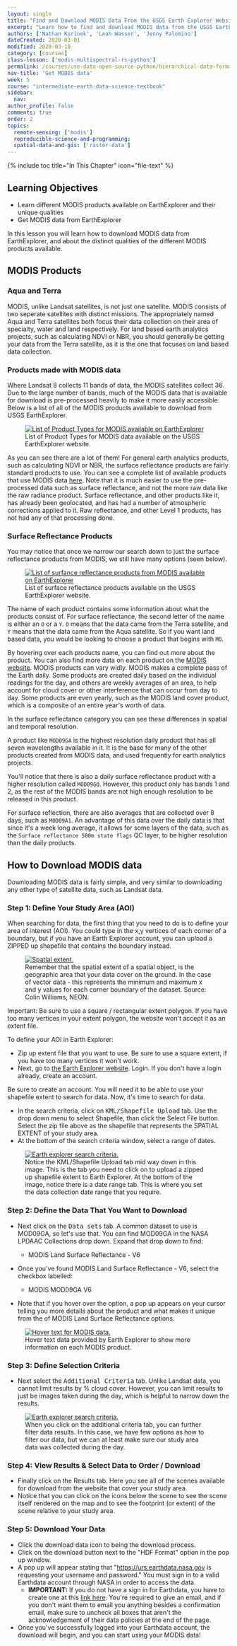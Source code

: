 ```yaml
---
layout: single
title: "Find and Download MODIS Data From the USGS Earth Explorer Website"
excerpt: "Learn how to find and download MODIS data from the USGS Earth Explorer website."
authors: ['Nathan Korinek', 'Leah Wasser', 'Jenny Palomino']
dateCreated: 2020-03-01
modified: 2020-03-18
category: [courses]
class-lesson: ['modis-multispectral-rs-python']
permalink: /courses/use-data-open-source-python/hierarchical-data-formats-hdf/intro-to-hdf4/download-hdf4-data
nav-title: 'Get MODIS data'
week: 5
course: "intermediate-earth-data-science-textbook"
sidebar:
  nav:
author_profile: false
comments: true
order: 2
topics:
  remote-sensing: ['modis']
  reproducible-science-and-programming:
  spatial-data-and-gis: ['raster-data']
---
```


{% include toc title="In This Chapter" icon="file-text" %}

<div class='notice--success' markdown="1">


## <i class="fa fa-graduation-cap" aria-hidden="true"></i> Learning Objectives

* Learn different MODIS products available on EarthExplorer and their unique qualities
* Get MODIS data from EarthExplorer

</div>

In this lesson you will learn how to download MODIS data from EarthExplorer, and about the distinct qualities of the different MODIS products available.


## MODIS Products

### Aqua and Terra

MODIS, unlike Landsat satellites, is not just one satellite. MODIS consists of two seperate satellites with distinct missions. The appropriately named Aqua and Terra satellites both focus their data collection on their area of specialty, water and land respectively. For land based earth analytics projects, such as calculating NDVI or NBR, you should generally be getting your data from the Terra satellite, as it is the one that focuses on land based data collection.

### Products made with MODIS data

Where Landsat 8 collects 11 bands of data, the MODIS satellites collect 36. Due to the large number of bands, much of the MODIS data that is available for download is pre-processed heavily to make it more easily accessible. Below is a list of all of the MODIS products available to download from USGS EarthExplorer. 


<figure>
   <a href="{{ site.url }}/images/earth-analytics/remote-sensing/hdf4-list-of-dataset.png">
   <img src="{{ site.url }}/images/earth-analytics/remote-sensing/hdf4-list-of-dataset.png" alt="List of Product Types for MODIS available on EarthExplorer">
    </a>
   <figcaption>List of Product Types for MODIS data available on the USGS EarthExplorer website.  
   </figcaption>
</figure>


As you can see there are a lot of them! For general earth analytics products, such as calculating NDVI or NBR, the surface reflectance products are fairly standard products to use. You can see a complete list of available products that use MODIS data <a href="https://modis.gsfc.nasa.gov/data/dataprod/" target="_blank">here</a>. Note that it is much easier to use the pre-processed data such as surface reflectance, and not the more raw data like the raw radiance product. Surface reflectance, and other products like it, has already been geolocated, and has had a number of atmospheric corrections applied to it. Raw reflectance, and other Level 1 products, has not had any of that processing done.

### Surface Reflectance Products

You may notice that once we narrow our search down to just the surface reflectance products from MODIS, we still have many options (seen below). 


<figure>
   <a href="{{ site.url }}/images/earth-analytics/remote-sensing/hdf4-list-of-surf-refl.png">
   <img src="{{ site.url }}/images/earth-analytics/remote-sensing/hdf4-list-of-surf-refl.png" alt="List of surfance reflectance products from MODIS available on EarthExplorer">
    </a>
   <figcaption>List of surface reflectance products available on the USGS EarthExplorer website.  
   </figcaption>
</figure>


The name of each product contains some information about what the products consist of. For surface reflectance, the second letter of the name is either an `O` or a `Y`. `O` means that the data came from the Terra satellite, and `Y` means that the data came from the Aqua satellite. So if you want land based data, you would be looking to choose a product that begins with `MO`.

By hovering over each products name, you can find out more about the product. You can also find more data on each product on the <a href="https://modis.gsfc.nasa.gov/data/dataprod/mod09.php" target="_blank">MODIS website</a>. MODIS products can vary widly. MODIS makes a complete pass of the Earth daily. Some products are created daily based on the individual readings for the day, and others are weekly averages of an area, to help account for cloud cover or other interference that can occur from day to day. Some products are even yearly, such as the MODIS land cover product, which is a composite of an entire year's worth of data. 

In the surface reflectance category you can see these differences in spatial and temporal resolution. 

A product like `MOD09GA` is the highest resolution daily product that has all seven wavelengths available in it. It is the base for many of the other products created from MODIS data, and used frequently for earth analytics projects.

You'll notice that there is also a daily surface reflectance product with a higher resolution called `MOD09GQ`. However, this product only has bands 1 and 2, as the rest of the MODIS bands are not high enough resolution to be released in this product. 

For surface reflection, there are also averages that are collected over 8 days, such as `MOD09A1`. An advantage of this data over the daily data is that since it's a week long average, it allows for some layers of the data, such as the `Surface reflectance 500m state flags` QC layer, to be higher resolution than the daily products. 

## How to Download MODIS data

Downloading MODIS data is fairly simple, and very similar to downloading any other type of satellite data, such as Landsat data. 


### Step 1: Define Your Study Area (AOI)

When searching for data, the first thing that you need to do is to define your
area of interest (AOI). You could type in the x,y vertices of each corner of a boundary,
but if you have an Earth Explorer account, you can upload a ZIPPED up shapefile that
contains the boundary instead.

<figure>
    <a href="{{ site.url }}/images/earth-analytics/spatial-data/spatial-extent.png">
    <img src="{{ site.url }}/images/earth-analytics/spatial-data/spatial-extent.png" alt="Spatial extent.">
    </a>
    <figcaption>Remember that the spatial extent of a spatial object, is the geographic area that
    your data cover on the ground. In the case of vector data - this represents
    the minimum and maximum x and y values for each corner boundary of the dataset.
    Source: Colin Williams, NEON.
    </figcaption>
</figure>

Important: Be sure to use a square / rectangular extent polygon. If you
have too many vertices in your extent polygon, the website won't accept it as an
extent file.

To define your AOI in Earth Explorer:

* Zip up extent file that you want to use. Be sure to use a square extent, if you
have too many vertices it won't work.
* Next, go to <a href="http://earthexplorer.usgs.gov" target="_blank">the Earth Explorer website</a>. Login. If you don't have a login already, create an account.

Be sure to create an account. You will need it to be able to use your shapefile
extent to search for data. Now, it's time to search for data.

* In the search criteria, click on <kbd>KML/Shapefile Upload</kbd> tab. Use the drop down menu to select <kdb>Shapefile</kdb>, than click the <kdb>Select File</kdb> button. Select the zip file above as the shapefile that represents the SPATIAL EXTENT of your study area.
* At the bottom of the search criteria window, select a range of dates. 

<figure>
    <a href="{{ site.url }}/images/earth-analytics/remote-sensing/hdf4-aoi-selection.png">
    <img src="{{ site.url }}/images/earth-analytics/remote-sensing/hdf4-aoi-selection.png" alt="Earth explorer search criteria.">
    </a>
    <figcaption> Notice the KML/Shapefile Upload tab mid way down in this image. This is the tab
    you need to click on to upload a zipped up shapefile extent to Earth Explorer.
    At the bottom of the image, notice there is a date range tab. This is where
    you set the data collection date range that you require. 
    </figcaption>
</figure>

### Step 2: Define the Data That You Want to Download


* Next click on the <kbd>Data sets</kbd> tab. A common dataset to use is MOD09GA, so let's use that. You can find MOD09GA in the NASA LPDAAC Collections drop down. Expand that drop down to find:
  * MODIS Land Surface Reflectance - V6
  
* Once you've found MODIS Land Surface Reflectance - V6, select the checkbox labelled:
    * MODIS MOD09GA V6

* Note that if you hover over the option, a pop up appears on your cursor telling you more details about the product and what makes it unique from the of MODIS Land Surface Reflectance options. 
  

<figure>
    <a href="{{ site.url }}/images/earth-analytics/remote-sensing/hdf4-MODIS-info.png">
   <img src="{{ site.url }}/images/earth-analytics/remote-sensing/hdf4-MODIS-info.png" alt="Hover text for MODIS data.">
    </a>
    <figcaption>Hover text data provided by Earth Explorer to show more information on each MODIS product.
    </figcaption>
</figure>


### Step 3: Define Selection Criteria

* Next select the <kbd>Additional Criteria</kbd> tab. Unlike Landsat data, you cannot limit results by % cloud cover. However, you can limit results to just be images taken during the day, which is helpful to narrow down the results.


<figure>
    <a href="{{ site.url }}/images/earth-analytics/remote-sensing/hdf4-additional-criteria.png">
    <img src="{{ site.url }}/images/earth-analytics/remote-sensing/hdf4-additional-criteria.png" alt="Earth explorer search criteria.">
    </a>
    <figcaption>When you click on the additional criteria tab, you can further filter data results. In this case, we have few options as how to filter our data, but we can at least make sure our study area data was collected during the day. 
    </figcaption>
</figure>


### Step 4: View Results & Select Data to Order / Download

* Finally click on the Results tab. Here you see all of the scenes available for download from the website that cover your study area.
* Notice that you can click on the icons below the scene to see the scene itself rendered on the map and to see the footprint (or extent) of the scene relative to your study area. 


### Step 5: Download Your Data

* Click the <i class="fa fa-download" aria-hidden="true"></i> download data icon to being the download process.
* Click on the download button next to the "HDF Format" option in the pop up window.
* A pop up will appear stating that "https://urs.earthdata.nasa.gov is requesting your username and password." You must sign in to a valid Earthdata account through NASA in order to access the data. 
    * **IMPORTANT:** If you do not have a sign in for Earthdata, you have to create one at this <a href="https://urs.earthdata.nasa.gov//users/new">link here</a>. You're required to give an email, and if you don't want them to email you anything besides a confirmation email, make sure to uncheck all boxes that aren't the acknowledgement of their data policies at the end of the page. 
* Once you've successfully logged into your Earthdata account, the download will begin, and you can start using your MODIS data! 
